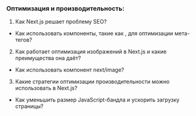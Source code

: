 
### Оптимизация и производительность:
1. Как Next.js решает проблему SEO?
  - Как использовать компоненты, такие как <Head>, для оптимизации мета-тегов?
2. Как работает оптимизация изображений в Next.js и какие преимущества она даёт?
  - Как использовать компонент next/image?
3. Какие стратегии оптимизации производительности можно использовать в Next.js?
  - Как уменьшить размер JavaScript-бандла и ускорить загрузку страницы?
